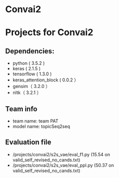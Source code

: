 # Convai2
Projects for Convai2
=================================================

Dependencies:
-------
  * python ( 3.5.2 )
  * keras ( 2.1.5 )
  * tensorflow ( 1.3.0 )
  * keras_attention_block ( 0.0.2 ）
  * gensim（ 3.2.0 ）
  * nltk（ 3.2.1 ）

Team info
-------
  * team name: team PAT
  * model name: topicSeq2seq

Evaluation file
-------
  * /projects/convai2/s2s_vae/eval_f1.py (15.54 on valid_self_revised_no_cands.txt)
  * /projects/convai2/s2s_vae/eval_ppl.py (50.37 on valid_self_revised_no_cands.txt)
  
